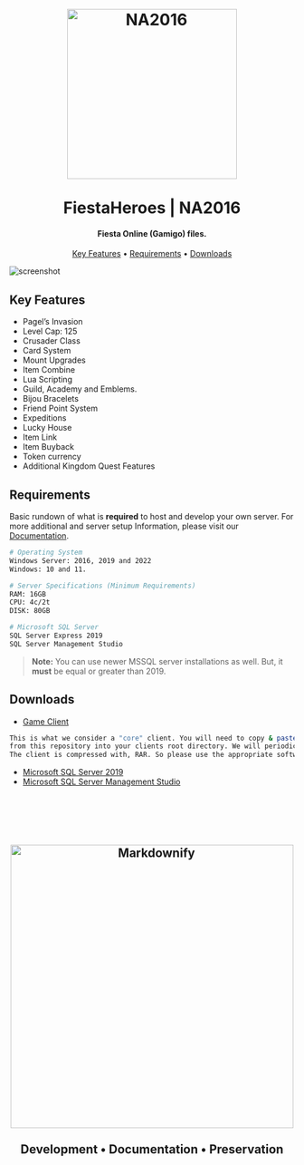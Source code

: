 
<h1 align="center">
  <br>
  <a href="https://github.com/FiestaHeroes/NA2016"><img src="https://i.imgur.com/c9x8dQW.png" alt="NA2016" width="300"></a>
  <br>
  <br>
  FiestaHeroes | NA2016
  <br>
</h1>

<h4 align="center">Fiesta Online (Gamigo) files.</h4>

<p align="center">
  <a href="#key-features">Key Features</a> •
  <a href="#requirements">Requirements</a> •
  <a href="#downloads">Downloads</a>
</p>

![screenshot](https://i.imgur.com/69i9nMB.png)

## Key Features

*	Pagel’s Invasion
*	Level Cap: 125
*	Crusader Class
*	Card System
*	Mount Upgrades
*	Item Combine
*	Lua Scripting
*	Guild, Academy and Emblems.
*	Bijou Bracelets
*	Friend Point System
*	Expeditions
*	Lucky House
*	Item Link
*	Item Buyback
*	Token currency
*	Additional Kingdom Quest Features

## Requirements

Basic rundown of what is **required** to host and develop your own server. For more additional and server setup Information, please visit our [Documentation](https://doc.fiestaheroes.com/).
```bash
# Operating System
Windows Server: 2016, 2019 and 2022
Windows: 10 and 11.

# Server Specifications (Minimum Requirements)
RAM: 16GB
CPU: 4c/2t
DISK: 80GB

# Microsoft SQL Server
SQL Server Express 2019
SQL Server Management Studio
```

> **Note:**
> You can use newer MSSQL server installations as well. But, it **must** be equal or greater than 2019. 


## Downloads

*	[Game Client](https://drive.google.com/file/d/1lcKw6E_hLCFAWoxWiIxTXXor1oFhUZtf/view?usp=sharing)
```bash
This is what we consider a "core" client. You will need to copy & paste the client files
from this repository into your clients root directory. We will periodically update this client archive.
The client is compressed with, RAR. So please use the appropriate software to extract this archive. 
```
*	[Microsoft SQL Server 2019](https://go.microsoft.com/fwlink/p/?linkid=866658)
*	[Microsoft SQL Server Management Studio](https://aka.ms/ssmsfullsetup)

<br>
<br>

<h2 align="center">
  <br>
  <a href="https://fiestaheroes.com/"><img src="https://i.imgur.com/t3PBKnc.png" alt="Markdownify" width="500"></a>
  <br>
  <br>
  Development • Documentation • Preservation
  <br>
</h1>
